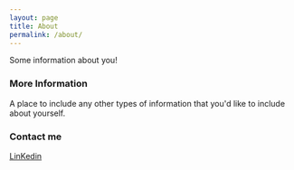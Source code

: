 ```yaml
---
layout: page
title: About
permalink: /about/
---
```


Some information about you!

### More Information

A place to include any other types of information that you'd like to include about yourself.

### Contact me

[LinKedin](https://www.linkedin.com/in/rodrigo-o-29b914241/)
